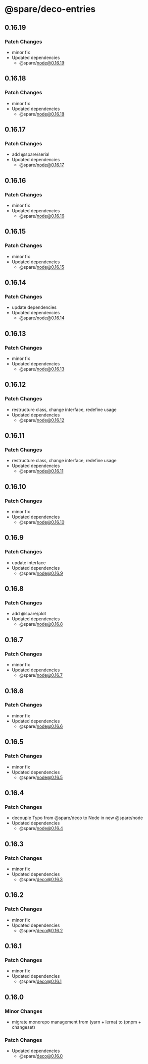 # @spare/deco-entries

## 0.16.19

### Patch Changes

- minor fix
- Updated dependencies
  - @spare/node@0.16.19

## 0.16.18

### Patch Changes

- minor fix
- Updated dependencies
  - @spare/node@0.16.18

## 0.16.17

### Patch Changes

- add @spare/serial
- Updated dependencies
  - @spare/node@0.16.17

## 0.16.16

### Patch Changes

- minor fix
- Updated dependencies
  - @spare/node@0.16.16

## 0.16.15

### Patch Changes

- minor fix
- Updated dependencies
  - @spare/node@0.16.15

## 0.16.14

### Patch Changes

- update dependencies
- Updated dependencies
  - @spare/node@0.16.14

## 0.16.13

### Patch Changes

- minor fix
- Updated dependencies
  - @spare/node@0.16.13

## 0.16.12

### Patch Changes

- restructure class, change interface, redefine usage
- Updated dependencies
  - @spare/node@0.16.12

## 0.16.11

### Patch Changes

- restructure class, change interface, redefine usage
- Updated dependencies
  - @spare/node@0.16.11

## 0.16.10

### Patch Changes

- minor fix
- Updated dependencies
  - @spare/node@0.16.10

## 0.16.9

### Patch Changes

- update interface
- Updated dependencies
  - @spare/node@0.16.9

## 0.16.8

### Patch Changes

- add @spare/plot
- Updated dependencies
  - @spare/node@0.16.8

## 0.16.7

### Patch Changes

- minor fix
- Updated dependencies
  - @spare/node@0.16.7

## 0.16.6

### Patch Changes

- minor fix
- Updated dependencies
  - @spare/node@0.16.6

## 0.16.5

### Patch Changes

- minor fix
- Updated dependencies
  - @spare/node@0.16.5

## 0.16.4

### Patch Changes

- decouple Typo from @spare/deco to Node in new @spare/node
- Updated dependencies
  - @spare/node@0.16.4

## 0.16.3

### Patch Changes

- minor fix
- Updated dependencies
  - @spare/deco@0.16.3

## 0.16.2

### Patch Changes

- minor fix
- Updated dependencies
  - @spare/deco@0.16.2

## 0.16.1

### Patch Changes

- minor fix
- Updated dependencies
  - @spare/deco@0.16.1

## 0.16.0

### Minor Changes

- migrate monorepo management from (yarn + lerna) to (pnpm + changeset)

### Patch Changes

- Updated dependencies
  - @spare/deco@0.16.0
